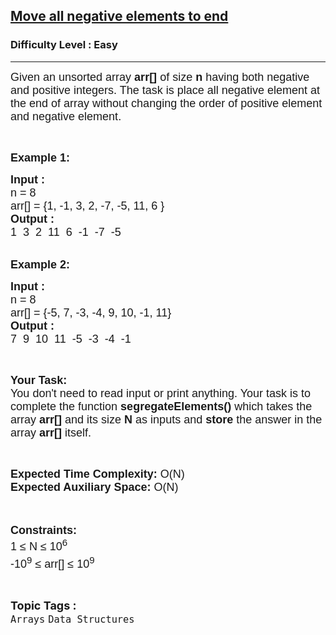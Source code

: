 <h2><a href="https://www.geeksforgeeks.org/problems/move-all-negative-elements-to-end1813/1?page=1&sortBy=submissions">Move all negative elements to end</a></h2><h3>Difficulty Level : Easy</h3><hr><div class="problems_problem_content__Xm_eO"><p><span style="font-family: arial,helvetica,sans-serif;"><span style="font-size: 18px;">Given an unsorted array <strong>arr[]</strong> of size <strong>n</strong>&nbsp;having both&nbsp;negative and positive integers. The task is place all negative element at the end of array without changing the order of positive element and negative element.</span></span></p>
<p>&nbsp;</p>
<p><span style="font-family: arial,helvetica,sans-serif;"><span style="font-size: 18px;"><strong>Example 1:</strong></span></span></p>
<pre><span style="font-family: arial,helvetica,sans-serif;"><span style="font-size: 18px;"><strong>Input : 
</strong>n = 8
arr[] = {1, -1, 3, 2, -7, -5, 11, 6 }
<strong>Output : </strong>
1  3  2  11  6  -1  -7  -5</span></span></pre>
<p><br><span style="font-family: arial,helvetica,sans-serif;"><span style="font-size: 18px;"><strong>Example 2:</strong></span></span></p>
<pre><span style="font-family: arial,helvetica,sans-serif;"><span style="font-size: 18px;"><strong>Input : 
</strong>n = 8
arr[] = {-5, 7, -3, -4, 9, 10, -1, 11}
<strong>Output :</strong>
7  9  10  11  -5  -3  -4  -1
</span></span></pre>
<p>&nbsp;</p>
<p><span style="font-family: arial,helvetica,sans-serif;"><span style="font-size: 18px;"><strong>Your Task:&nbsp;&nbsp;</strong><br>You don't need to read input or print anything. Your task is to complete the function&nbsp;<strong>segregateElements()</strong>&nbsp;which takes the array <strong>arr[]</strong> and its size <strong>N</strong><strong> </strong>as inputs and <strong>store</strong> the answer in the array <strong>arr[]</strong> itself.</span></span></p>
<p>&nbsp;</p>
<p><span style="font-family: arial,helvetica,sans-serif;"><span style="font-size: 18px;"><strong>Expected Time Complexity: </strong>O(N)<br><strong>Expected Auxiliary Space: </strong>O(N)</span></span><br>&nbsp;</p>
<p><br><span style="font-family: arial,helvetica,sans-serif;"><span style="font-size: 18px;"><strong>Constraints:</strong><br>1 ≤ N ≤ 10<sup>6</sup></span><span style="font-size: 18px;"><br><span style="font-size: 18px;">-10<sup>9</sup></span><sup style="font-size: 18px;">&nbsp;</sup><span style="font-size: 18px;">≤ arr[] ≤ 10</span><sup>9</sup></span></span></p></div><br><p><span style=font-size:18px><strong>Topic Tags : </strong><br><code>Arrays</code>&nbsp;<code>Data Structures</code>&nbsp;